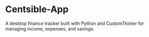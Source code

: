# Centsible-App
A desktop finance tracker built with Python and CustomTkinter for managing income, expenses, and savings.
